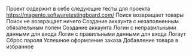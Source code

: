 Проект содержит в себе следующие тесты для проекта https://magento.softwaretestingboard.com/
Поиск возвращает товары
Поиск не возвращает ничего
Создание аккаунта с незаполненным обязательным полем 
Создание аккаунта
Логин с неправильными данными для входа
Логин с правильными данными для входа
Логаут
Сброс пароля
Успешное оформление заказа
Добавление товара в избранное
